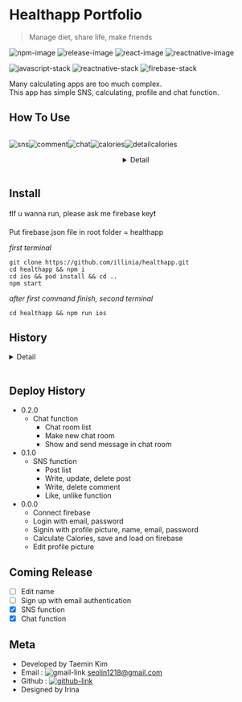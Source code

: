 # Healthapp Portfolio

> Manage diet, share life, make friends

![npm-image]
![release-image]
![react-image]
![reactnative-image]

![javascript-stack]
![reactnative-stack]
![firebase-stack]

Many calculating apps are too much complex.<br>
This app has simple SNS, calculating, profile and chat function.

## How To Use

<div style="display: flex;" align=center>

![sns](https://user-images.githubusercontent.com/67290425/130349021-b0aada83-bf3f-4ae3-8e01-bf954db5e7e5.PNG)

![comment](https://user-images.githubusercontent.com/67290425/130349017-e2411439-977a-457c-bf22-14a32066e3c2.PNG)

![chat](https://user-images.githubusercontent.com/67290425/130349015-f0181170-470d-441f-add9-c56bee5555bd.PNG)

![calories](https://user-images.githubusercontent.com/67290425/130349013-2ee490a0-6545-439a-bb16-dc8d89a4d964.PNG)

![detailcalories](https://user-images.githubusercontent.com/67290425/130349018-00344521-9679-41be-b8b0-9b5e557179e4.PNG)

</div>

<details align=center>
    <summary>Detail</summary>
    <br>

_How to login_
<br>

![signin,login](https://user-images.githubusercontent.com/67290425/128492684-1bff7ffd-dc92-4179-93ee-4311e954acf3.gif)

_How to use sns post_
<br>

![login,like,comment](https://user-images.githubusercontent.com/67290425/128492993-5528e4b3-93bd-4d26-8318-7b17a152856b.gif)

_How to upload post_
<br>

![upload, comment](https://user-images.githubusercontent.com/67290425/128493269-e6258bbf-bff7-4c4c-87d4-557acecc875b.gif)

_How to update and delete post_
<br>

![update,delete](https://user-images.githubusercontent.com/67290425/128493389-5bce1616-8168-4408-a3c7-deac02e31a0a.gif)

</details>
<br>

## Install

❗️If u wanna run, please ask me firebase key❗️

Put firebase.json file in root folder = healthapp

_first terminal_

```
git clone https://github.com/illinia/healthapp.git
cd healthapp && npm i
cd ios && pod install && cd ..
npm start
```

_after first command finish, second terminal_

```
cd healthapp && npm run ios
```

## History

<details>
    <summary>Detail</summary>
    
* 09 Aug
    * Make chat list, delete function
    * Make chat room function
    * Make message list, send message function
* 06 Aug
    * Make update, delete post function
    * Make add comment function in comment page
    * Fix UI in comment page
    * Fix loading structure of profile in SNS when it was changed in firebase
* 05 Aug
    * Make like, unlike function connected with firebase
    * Make comment list, comment input
* 04 Aug
    * Add comment, comment page, upload firestore
    * Fix refresh issue when start rendering and status was changed
* 03 Aug
    * Make SNS show post list, upload post
* 02 Aug
    * Make SNS main design
* 29 Jul
    * Update README, deploy test
* 28 Jul
    * Save, load in asyncstorage and firebase
* 27 Jul
    * Update, delete meal function
* 26 Jul
    * Add meal, update meal function
* 25 Jul
    * Calculator page
* 24 Jul
    * Profile page
* 20 Jul ~ 23 Jul
    * ~~Google, Facebook login~~
        * ~~I needed to bind login authentication~~
        * ~~google, facebook firebase sdk has problem in my laptop(M1 Macbook)~~
    * Sign up, login in
    * Profile upload
* 17 Jul ~ 19 Jul
    * Manage ideas
    * UX, UI design [Whimsical](https://whimsical.com)
</details>
<br>

## Deploy History

- 0.2.0
  - Chat function
    - Chat room list
    - Make new chat room
    - Show and send message in chat room
- 0.1.0
  - SNS function
    - Post list
    - Write, update, delete post
    - Write, delete comment
    - Like, unlike function
- 0.0.0
  - Connect firebase
  - Login with email, password
  - Signin with profile picture, name, email, password
  - Calculate Calories, save and load on firebase
  - Edit profile picture

## Coming Release

- [ ] Edit name
- [ ] Sign up with email authentication
- [x] SNS function
- [x] Chat function

## Meta

- Developed by Taemin Kim
- Email : ![gmail-link] seolin1218@gmail.com
- Github : [![github-link]](https://github.com/illinia)
- Designed by Irina

<!-- Markdown link & img dfn's -->

[npm-image]: https://img.shields.io/badge/npm-7.15.1-orange
[release-image]: https://img.shields.io/badge/release-0.0.0-success
[react-image]: https://img.shields.io/badge/React-17.0.1-%2361dafb
[reactnative-image]: https://img.shields.io/badge/ReactNative-0.64.2-%2361dafb
[javascript-stack]: https://img.shields.io/badge/Javascript-yellow?style=flat-square&logo=JavaScript&logoColor=white
[reactnative-stack]: https://img.shields.io/badge/ReactNative-blue?style=flat-square&logo=React&logoColor=white
[firebase-stack]: https://img.shields.io/badge/Firebase-orange?style=flat-square&logo=Firebase&logoColor=white
[gmail-link]: https://img.shields.io/badge/Gmail-red?style=flat-square&logo=Gmail&logoColor=white
[github-link]: https://img.shields.io/badge/Github-black?style=flat-square&logo=GitHub&logoColor=white
